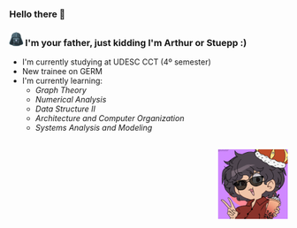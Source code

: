 <!--
**Stuepp/Stuepp** is a ✨ _special_ ✨ repository because its `README.md` (this file) appears on your GitHub profile.

Here are some ideas to get you started:

- 🔭 I’m currently studying at UDESC CCT
- 🌱 I’m currently learning Computer Science 4º semester
- 👯 I’m looking to collaborate on ...
- 🤔 I’m looking for help with ...
- 💬 Ask me about ...
- 📫 How to reach me: ...
- 😄 Pronouns: ...
- ⚡ Fun fact: ...
-->
### Hello there 👋
  ### <img height="25px" width="25px" src="img/kindpng_311899.png"/> I'm your father, just kidding I'm Arthur or Stuepp :)
  
  - I'm currently studying at UDESC CCT (4º semester)
  - New trainee on GERM
  - I'm currently learning: 
    - *Graph Theory*
    - *Numerical Analysis*
    - *Data Structure II*
    - *Architecture and Computer Organization*
    - *Systems Analysis and Modeling*

<div styke="display: inline_block"><br>
  <img alt="alternate me" src="img/download20220506165851.png" align="right" height="25%" width="25%"/>
<div/>

